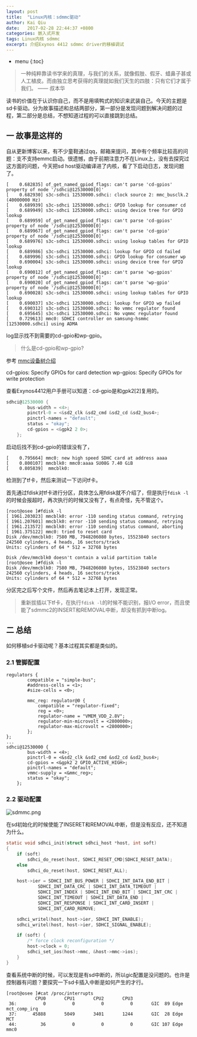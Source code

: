 ```yaml
---
layout: post
title:  "Linux内核：sdmmc驱动"
author: Kai Qiu
date:   2017-02-28 22:44:37 +0800
categories: 嵌入式开发
tags: Linux内核 sdmmc
excerpt: 介绍Exynos 4412 sdmmc driver的移植调试
---
```


* menu
{:toc}

> 一种纯粹靠读书学来的真理，与我们的关系，就像假肢、假牙、蜡鼻子甚或人工植皮。而由独立思考获得的真理就如我们天生的四肢：只有它们才属于我们。 —— 叔本华

读书的价值在于认识你自己，而不是用填鸭式的知识来武装自己。今天的主题是sd卡驱动。分为故事描述和总结两部分，第一部分是发现问题到解决问题的过程，第二部分是总结，不想知道过程的可以直接跳到总结。

## 一 故事是这样的

自从更新博客以来，有不少童鞋通过qq，邮箱来提问，其中有个频率比较高的问题：支不支持emmc启动。很遗憾，由于前期注意力不在Linux上，没有去探究过这方面的问题，今天把sd host驱动编译进了内核，看了下启动日志，发现问题了。

```shell
[    0.682835] of_get_named_gpiod_flags: can't parse 'cd-gpios' property of node '/sdhci@12530000[0]'
[    0.682930] s3c-sdhci 12530000.sdhci: clock source 2: mmc_busclk.2 (40000000 Hz)
[    0.689939] s3c-sdhci 12530000.sdhci: GPIO lookup for consumer cd
[    0.689949] s3c-sdhci 12530000.sdhci: using device tree for GPIO lookup
[    0.689959] of_get_named_gpiod_flags: can't parse 'cd-gpios' property of node '/sdhci@12530000[0]'
[    0.689967] of_get_named_gpiod_flags: can't parse 'cd-gpio' property of node '/sdhci@12530000[0]'
[    0.689976] s3c-sdhci 12530000.sdhci: using lookup tables for GPIO lookup
[    0.689986] s3c-sdhci 12530000.sdhci: lookup for GPIO cd failed
[    0.689996] s3c-sdhci 12530000.sdhci: GPIO lookup for consumer wp
[    0.690004] s3c-sdhci 12530000.sdhci: using device tree for GPIO lookup
[    0.690012] of_get_named_gpiod_flags: can't parse 'wp-gpios' property of node '/sdhci@12530000[0]'
[    0.690020] of_get_named_gpiod_flags: can't parse 'wp-gpio' property of node '/sdhci@12530000[0]'
[    0.690028] s3c-sdhci 12530000.sdhci: using lookup tables for GPIO lookup
[    0.690037] s3c-sdhci 12530000.sdhci: lookup for GPIO wp failed
[    0.690312] s3c-sdhci 12530000.sdhci: No vmmc regulator found
[    0.695645] s3c-sdhci 12530000.sdhci: No vqmmc regulator found
[    0.729613] mmc0: SDHCI controller on samsung-hsmmc [12530000.sdhci] using ADMA
```

log显示找不到需要的cd-gpio和wp-gpio。

> 什么是cd-gpio和wp-gpio?

参考 [mmc设备树介绍](https://www.kernel.org/doc/Documentation/devicetree/bindings/mmc/mmc.txt)

cd-gpios: Specify GPIOs for card detection
wp-gpios: Specify GPIOs for write protection

查看Exynos4412用户手册可以知道：cd-gpio是和gpk2[2]复用的。

```c
sdhci@12530000 {
		bus-width = <4>;
		pinctrl-0 = <&sd2_clk &sd2_cmd &sd2_cd &sd2_bus4>;
		pinctrl-names = "default";
		status = "okay";
		cd-gpios = <&gpk2 2 0>;
	};
```

启动后找不到cd-gpio的错误没有了，

```shell
[    0.795664] mmc0: new high speed SDHC card at address aaaa
[    0.800107] mmcblk0: mmc0:aaaa SU08G 7.40 GiB 
[    0.805839]  mmcblk0:
```

检测到了tf卡，然后来测试一下访问tf卡。

首先通过fdisk对tf卡进行分区，具体怎么用fdisk就不介绍了，但是执行`fdisk -l`的时候会报超时，再次执行的时候又没有了，有点奇怪，先不管这个。

```shell
[root@osee ]#fdisk -l
[ 1961.203023] mmcblk0: error -110 sending status command, retrying
[ 1961.207601] mmcblk0: error -110 sending status command, retrying
[ 1961.213572] mmcblk0: error -110 sending status command, aborting
[ 1961.375122] mmc0: tried to reset card
Disk /dev/mmcblk0: 7580 MB, 7948206080 bytes, 15523840 sectors
242560 cylinders, 4 heads, 16 sectors/track
Units: cylinders of 64 * 512 = 32768 bytes

Disk /dev/mmcblk0 doesn't contain a valid partition table
[root@osee ]#fdisk -l
Disk /dev/mmcblk0: 7580 MB, 7948206080 bytes, 15523840 sectors
242560 cylinders, 4 heads, 16 sectors/track
Units: cylinders of 64 * 512 = 32768 bytes
```

分区完之后写个文件，然后再去笔记本上打开，发现正常。

> 重新拔插以下tf卡，在执行`fdisk -l`的时候不能识别，报I/O error，而且使能了sdmmc2的INSERT和REMOVAL中断，却没有抓到中断log。

## 二 总结

如何移植sd卡驱动呢？基本过程其实都是类似的。

### 2.1 管脚配置

```shell
regulators {
		compatible = "simple-bus";
		#address-cells = <1>;
		#size-cells = <0>;

		mmc_reg: regulator@0 {
			compatible = "regulator-fixed";
			reg = <0>;
			regulator-name = "VMEM_VDD_2.8V";
			regulator-min-microvolt = <2800000>;
			regulator-max-microvolt = <2800000>;
		};
};
...
sdhci@12530000 {
		bus-width = <4>;
		pinctrl-0 = <&sd2_clk &sd2_cmd &sd2_cd &sd2_bus4>;
		cd-gpios = <&gpk2 2 GPIO_ACTIVE_HIGH>;
		pinctrl-names = "default";
		vmmc-supply = <&mmc_reg>;
		status = "okay";
	};
```

### 2.2 驱动配置

![sdmmc.png](https://ooo.0o0.ooo/2017/03/06/58bd0b98bbf4d.png)

在sd初始化的时候使能了INSERET和REMOVAL中断，但是没有反应，还不知道为什么。

```c
static void sdhci_init(struct sdhci_host *host, int soft)
{
	if (soft)
		sdhci_do_reset(host, SDHCI_RESET_CMD|SDHCI_RESET_DATA);
	else
		sdhci_do_reset(host, SDHCI_RESET_ALL);

	host->ier = SDHCI_INT_BUS_POWER | SDHCI_INT_DATA_END_BIT |
		    SDHCI_INT_DATA_CRC | SDHCI_INT_DATA_TIMEOUT |
		    SDHCI_INT_INDEX | SDHCI_INT_END_BIT | SDHCI_INT_CRC |
		    SDHCI_INT_TIMEOUT | SDHCI_INT_DATA_END |
		    SDHCI_INT_RESPONSE | SDHCI_INT_CARD_INSERT |
			SDHCI_INT_CARD_REMOVE;

	sdhci_writel(host, host->ier, SDHCI_INT_ENABLE);
	sdhci_writel(host, host->ier, SDHCI_SIGNAL_ENABLE);

	if (soft) {
		/* force clock reconfiguration */
		host->clock = 0;
		sdhci_set_ios(host->mmc, &host->mmc->ios);
	}
}
```

查看系统中断的时候，可以发现是有sd中断的，所以gic配置是没问题的。也许是控制器有问题？要探究一下sd卡插入中断是如何产生的才行。

```shell
[root@osee ]#cat /proc/interrupts 
           CPU0       CPU1       CPU2       CPU3       
 36:          0          0          0          0       GIC  89 Edge      mct_comp_irq
 37:      45888       5049       3401       1244       GIC  28 Edge      MCT
 44:         36          0          0          0       GIC 107 Edge      mmc0
```
